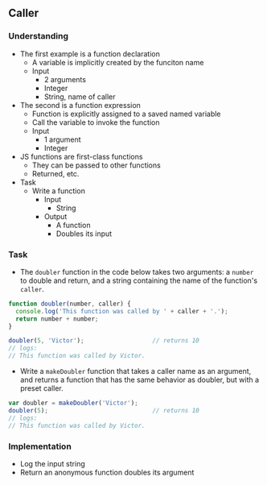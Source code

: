 ## Caller

### Understanding
- The first example is a function declaration
  + A variable is implicitly created by the funciton name
  + Input
    * 2 arguments
    * Integer
    * String, name of caller
- The second is a function expression
  + Function is explicitly assigned to a saved named variable
  + Call the variable to invoke the function
  + Input
    * 1 argument
    * Integer
- JS functions are first-class functions
  + They can be passed to other functions
  + Returned, etc.
- Task
  + Write a function
    - Input
      * String
    - Output
      * A function
      * Doubles its input

### Task
- The `doubler` function in the code below takes two arguments: a `number` to double and return, and a string containing the name of the function's `caller`.

```js
function doubler(number, caller) {
  console.log('This function was called by ' + caller + '.');
  return number + number;
}

doubler(5, 'Victor');                   // returns 10
// logs:
// This function was called by Victor.
```
- Write a `makeDoubler` function that takes a caller name as an argument, and returns a function that has the same behavior as doubler, but with a preset caller.

```js
var doubler = makeDoubler('Victor');
doubler(5);                             // returns 10
// logs:
// This function was called by Victor.
```

### Implementation
- Log the input string
- Return an anonymous function doubles its argument 